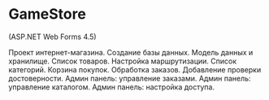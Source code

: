 # GameStore
(ASP.NET Web Forms 4.5)

Проект интернет-магазина.
Создание базы данных.
Модель данных и хранилище.
Список товаров.
Настройка маршрутизации.
Список категорий.
Корзина покупок.
Обработка заказов.
Добавление проверки достоверности.
Админ панель: управление заказами.
Админ панель: управление каталогом.
Админ панель: настройка доступа. 

